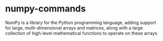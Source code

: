 # numpy-commands
NumPy is a library for the Python programming language, adding support for large, multi-dimensional arrays and matrices, along with a large collection of high-level mathematical functions to operate on these arrays.
